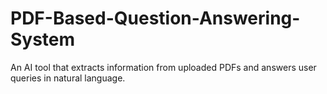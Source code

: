 # PDF-Based-Question-Answering-System
An AI tool that extracts information from uploaded PDFs and answers user queries in natural language.

